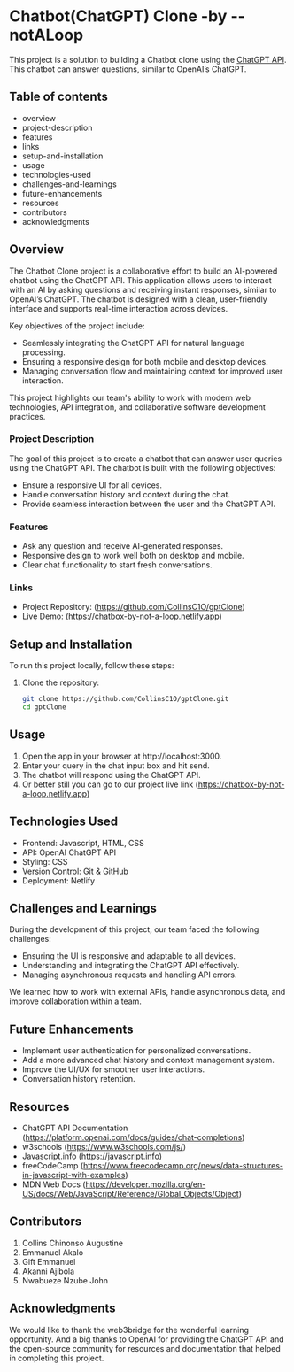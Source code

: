 # Chatbot(ChatGPT) Clone -by --notALoop

This project is a solution to building a Chatbot clone using the [ChatGPT API](https:/platform.openai.com/docs/guides/chat). This chatbot can answer questions, similar to OpenAI’s ChatGPT.

## Table of contents

- overview
- project-description
- features
- links
- setup-and-installation
- usage
- technologies-used
- challenges-and-learnings
- future-enhancements
- resources
- contributors
- acknowledgments

## Overview

The Chatbot Clone project is a collaborative effort to build an AI-powered chatbot using the ChatGPT API. This application allows users to interact with an AI by asking questions and receiving instant responses, similar to OpenAI’s ChatGPT. The chatbot is designed with a clean, user-friendly interface and supports real-time interaction across devices.

Key objectives of the project include:

- Seamlessly integrating the ChatGPT API for natural language processing.
- Ensuring a responsive design for both mobile and desktop devices.
- Managing conversation flow and maintaining context for improved user interaction.

This project highlights our team's ability to work with modern web technologies, API integration, and collaborative software development practices.


### Project Description

The goal of this project is to create a chatbot that can answer user queries using the ChatGPT API. The chatbot is built with the following objectives:

- Ensure a responsive UI for all devices.
- Handle conversation history and context during the chat.
- Provide seamless interaction between the user and the ChatGPT API.

### Features

- Ask any question and receive AI-generated responses.
- Responsive design to work well both on desktop and mobile.
- Clear chat functionality to start fresh conversations.

### Links

- Project Repository: (https://github.com/CollinsC1O/gptClone)
- Live Demo: (https://chatbox-by-not-a-loop.netlify.app)

## Setup and Installation

To run this project locally, follow these steps:

1. Clone the repository:
   ```bash
   git clone https://github.com/CollinsC1O/gptClone.git
   cd gptClone

## Usage

1. Open the app in your browser at http://localhost:3000.
2. Enter your query in the chat input box and hit send.
3. The chatbot will respond using the ChatGPT API.
4. Or better still you can go to our project live link (https://chatbox-by-not-a-loop.netlify.app)

## Technologies Used

- Frontend: Javascript, HTML, CSS
- API: OpenAI ChatGPT API
- Styling: CSS
- Version Control: Git & GitHub
- Deployment: Netlify 

## Challenges and Learnings

During the development of this project, our team faced the following challenges:

-   Ensuring the UI is responsive and adaptable to all devices.
-   Understanding and integrating the ChatGPT API effectively.
-   Managing asynchronous requests and handling API errors.

We learned how to work with external APIs, handle asynchronous data, and improve collaboration within a team.

## Future Enhancements

- Implement user authentication for personalized conversations.
- Add a more advanced chat history and context management system.
- Improve the UI/UX for smoother user interactions.
- Conversation history retention.

## Resources

- ChatGPT API Documentation (https://platform.openai.com/docs/guides/chat-completions)
- w3schools (https://www.w3schools.com/js/)
- Javascript.info (https://javascript.info)
- freeCodeCamp (https://www.freecodecamp.org/news/data-structures-in-javascript-with-examples)
- MDN Web Docs (https://developer.mozilla.org/en-US/docs/Web/JavaScript/Reference/Global_Objects/Object)
    
## Contributors

1. Collins Chinonso Augustine
2. Emmanuel Akalo
3. Gift Emmanuel
4. Akanni Ajibola
5. Nwabueze Nzube John

## Acknowledgments

We would like to thank the web3bridge for the wonderful learning opportunity. And a big thanks to OpenAI for providing the ChatGPT API and the open-source community for resources and documentation that helped in completing this project.

